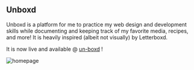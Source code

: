 ## Unboxd
Unboxd is a platform for me to practice my web design and development skills while documenting and keeping track of my favorite media, recipes, and more!
It is heavily inspired (albeit not visually) by Letterboxd.

It is now live and available @ [un-boxd](https://un-boxd.vercel.app) !

![homepage](https://github.com/user-attachments/assets/6d946309-af8e-4d09-83f0-c5cd10d1e708)

